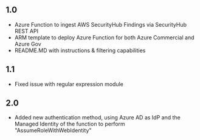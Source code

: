 ## 1.0
- Azure Function to ingest AWS SecurityHub Findings via SecurityHub REST API
- ARM template to deploy Azure Function for both Azure Commercial and Azure Gov
- README.MD with instructions & filtering capabilities

## 1.1
- Fixed issue with regular expression module

## 2.0
- Added new authentication method, using Azure AD as IdP and the Managed Identity of the function to perform "AssumeRoleWithWebIdentity"
